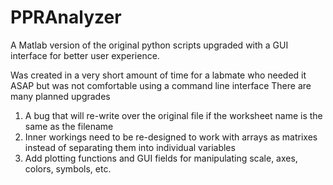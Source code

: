 # PPRAnalyzer
A Matlab version of the original python scripts upgraded with a GUI interface for better user experience.

Was created in a very short amount of time for a labmate who needed it ASAP but was not comfortable using a command line interface
There are many planned upgrades
  1. A bug that will re-write over the original file if the worksheet name is the same as the filename
  2. Inner workings need to be re-designed to work with arrays as matrixes instead of separating them into individual variables
  3. Add plotting functions and GUI fields for manipulating scale, axes, colors, symbols, etc.
